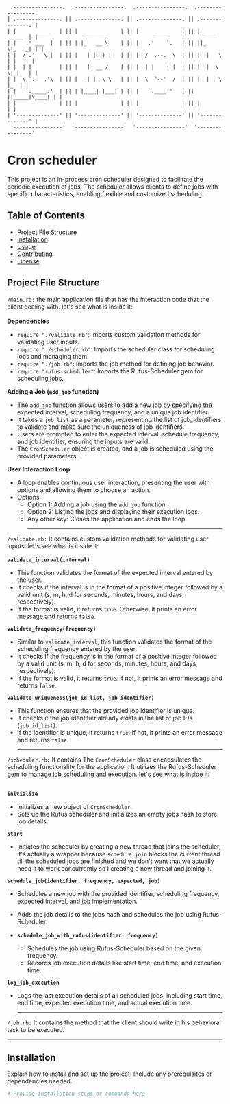 ```
 .----------------.  .----------------.  .----------------.  .-----------------.
| .--------------. || .--------------. || .--------------. || .--------------. |
| |     ______   | || |  _______     | || |     ____     | || | ____  _____  | |
| |   .' ___  |  | || | |_   __ \    | || |   .'    `.   | || ||_   \|_   _| | |
| |  / .'   \_|  | || |   | |__) |   | || |  /  .--.  \  | || |  |   \ | |   | |
| |  | |         | || |   |  __ /    | || |  | |    | |  | || |  | |\ \| |   | |
| |  \ `.___.'\  | || |  _| |  \ \_  | || |  \  `--'  /  | || | _| |_\   |_  | |
| |   `._____.'  | || | |____| |___| | || |   `.____.'   | || ||_____|\____| | |
| |              | || |              | || |              | || |              | |
| '--------------' || '--------------' || '--------------' || '--------------' |
 '----------------'  '----------------'  '----------------'  '----------------' 
```

 # Cron scheduler

This project is an in-process cron scheduler designed to facilitate the periodic execution of jobs. The scheduler allows clients to define jobs with specific characteristics, enabling flexible and customized scheduling.

## Table of Contents

- [Project File Structure](#project-file-structure)
- [Installation](#installation)
- [Usage](#usage)
- [Contributing](#contributing)
- [License](#license)

## Project File Structure
`/main.rb:`
the main application file that has the interaction code that the client dealing with. let's see what is inside it:<br><br>
**Dependencies**
   - `require "./validate.rb"`: Imports custom validation methods for validating user inputs.
   - `require "./scheduler.rb"`: Imports the scheduler class for scheduling jobs and managing them.
   - `require "./job.rb"`: Imports the job method for defining job behavior.
   - `require "rufus-scheduler"`: Imports the Rufus-Scheduler gem for scheduling jobs.<br>

**Adding a Job (`add_job` function)**
   - The `add_job` function allows users to add a new job by specifying the expected interval, scheduling frequency, and a unique job identifier.
   - It takes a `job_list` as a parameter, representing the list of job_identifiers to validate and make sure the uniqueness of job identifiers.
   - Users are prompted to enter the expected interval, schedule frequency, and job identifier, ensuring the inputs are valid.
   - The `CronScheduler` object is created, and a job is scheduled using the provided parameters.<br>

**User Interaction Loop**
   - A loop enables continuous user interaction, presenting the user with options and allowing them to choose an action.
   - Options:
     - Option 1: Adding a job using the `add_job` function.
     - Option 2: Listing the jobs and displaying their execution logs.
     - Any other key: Closes the application and ends the loop.<hr>

`/validate.rb:`
 It contains custom validation methods for validating user inputs. let's see what is inside it:<br><br>
**`validate_interval(interval)`**
   - This function validates the format of the expected interval entered by the user.
   - It checks if the interval is in the format of a positive integer followed by a valid unit (s, m, h, d for seconds, minutes, hours, and days, respectively).
   - If the format is valid, it returns `true`. Otherwise, it prints an error message and returns `false`.<br>

**`validate_frequency(frequency)`**
   - Similar to `validate_interval`, this function validates the format of the scheduling frequency entered by the user.
   - It checks if the frequency is in the format of a positive integer followed by a valid unit (s, m, h, d for seconds, minutes, hours, and days, respectively).
   - If the format is valid, it returns `true`. If not, it prints an error message and returns `false`.<br>

**`validate_uniqueness(job_id_list, job_identifier)`**
   - This function ensures that the provided job identifier is unique.
   - It checks if the job identifier already exists in the list of job IDs (`job_id_list`).
   - If the identifier is unique, it returns `true`. If not, it prints an error message and returns `false`.<hr>

`/scheduler.rb:`
 It contains The `CronScheduler` class encapsulates the scheduling functionality for the application. It utilizes the Rufus-Scheduler gem to manage job scheduling and execution. let's see what is inside it:<br><br>

**`initialize`**
  - Initializes a new object of `CronScheduler`.
  - Sets up the Rufus scheduler and initializes an empty jobs hash to store job details.<br>

**`start`**
  - Initiates the scheduler by creating a new thread that joins the scheduler, it's actually a wrapper because `schedule.join` blocks the current thread till the scheduled jobs are finished and we don't want that we actually need it to work concurrently so I creating a new thread and joining it.<br>

**`schedule_job(identifier, frequency, expected, job)`**
  - Schedules a new job with the provided identifier, scheduling frequency, expected interval, and job implementation.
  - Adds the job details to the jobs hash and schedules the job using Rufus-Scheduler.<br>

- **`schedule_job_with_rufus(identifier, frequency)`**
  - Schedules the job using Rufus-Scheduler based on the given frequency.
  - Records job execution details like start time, end time, and execution time.<br>

**`log_job_execution`**
  - Logs the last execution details of all scheduled jobs, including start time, end time, expected execution time, and actual execution time.<hr>

`/job.rb:`
 It contains the method that the client should write in his behavioral task to be executed. <hr>


## Installation

Explain how to install and set up the project. Include any prerequisites or dependencies needed.

```bash
# Provide installation steps or commands here
